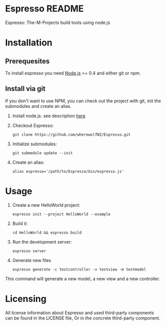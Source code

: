 Espresso README
===============

Espresso: The-M-Projects build tools using node.js


Installation
============

Prerequesites
-------------

To install espresso you need [Node.js](http://nodejs.org/) >= 0.4 and either git or npm.

Install via git
---------------

If you don't want to use NPM, you can check out the project with git, init the submodules and create an alias.

1. Install node.js. see description [here](http://nodejs.org/#download)
2. Checkout Espresso:

    `git clone https://github.com/wherewolfNZ/Espresso.git`

3. Initialize submodules:

    `git submodule update --init`

4. Create an alias:

    `alias espresso='/path/to/Espresso/bin/espresso.js'`

Usage
=====

1. Create a new HelloWorld project:
    
    `espresso init --project HelloWorld --example`

2. Build it:
    
    `cd HelloWorld && espresso build`

3. Run the development server:

    `espresso server`

4. Generate new files

    `espresso generate -c testcontroller -v testview -m testmodel`

This command will generate a new model, a new view and a new controller.

Licensing
=========

All license information about Espresso and used third-party components can be found in the LICENSE file,
Or in the concrete third-party component.
